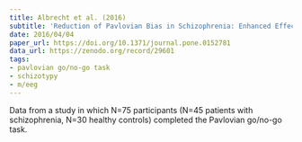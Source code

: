 ```yaml
---
title: Albrecht et al. (2016)
subtitle: 'Reduction of Pavlovian Bias in Schizophrenia: Enhanced Effects in Clozapine-Administered Patients'
date: 2016/04/04
paper_url: https://doi.org/10.1371/journal.pone.0152781
data_url: https://zenodo.org/record/29601
tags:
- pavlovian go/no-go task
- schizotypy
- m/eeg
---
```


Data from a study in which N=75 participants (N=45 patients with schizophrenia, N=30 healthy controls) completed the Pavlovian go/no-go task.
